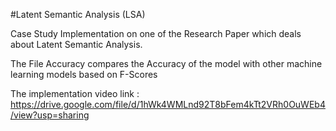 #Latent Semantic Analysis (LSA)

Case Study Implementation on one of the Research Paper which deals about Latent Semantic Analysis.

The File Accuracy compares the Accuracy of the model with other machine learning models based on F-Scores

The implementation video link : https://drive.google.com/file/d/1hWk4WMLnd92T8bFem4kTt2VRh0OuWEb4/view?usp=sharing
